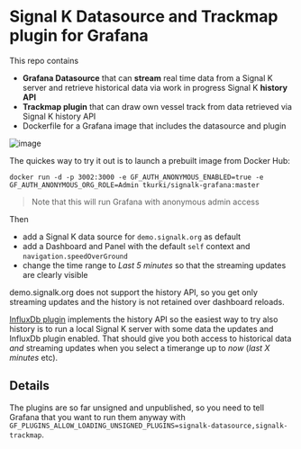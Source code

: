 # Signal K Datasource and Trackmap plugin for Grafana

This repo contains
- **Grafana Datasource** that can **stream** real time data from a Signal K server and retrieve historical data via work in progress Signal K **history API**
- **Trackmap plugin** that can draw own vessel track from data retrieved via Signal K history API
- Dockerfile for a Grafana image that includes the datasource and plugin

![image](https://user-images.githubusercontent.com/1049678/129489818-50c711a8-599b-4322-8971-7eb014f1d818.png)

The quickes way to try it out is to launch a prebuilt image from Docker Hub:

`docker run -d -p 3002:3000 -e GF_AUTH_ANONYMOUS_ENABLED=true -e GF_AUTH_ANONYMOUS_ORG_ROLE=Admin tkurki/signalk-grafana:master`

>Note that this will run Grafana with anonymous admin access

Then
- add a Signal K data source for `demo.signalk.org` as default
- add a Dashboard and Panel with the default `self` context and `navigation.speedOverGround`
- change the time range to _Last 5 minutes_ so that the streaming updates are clearly visible

demo.signalk.org does not support the history API, so you get only streaming updates and the history is not retained over dashboard reloads. 

[InfluxDb plugin](https://github.com/tkurki/signalk-to-influxdb) implements the history API so the easiest way to try also history is to run a local Signal K server with some data the updates and InfluxDb plugin enabled. That should give you both access to historical data *and* streaming updates when you select a timerange up to _now_ (_last X minutes_ etc).

## Details

The plugins are so far unsigned and unpublished, so you need to tell Grafana that you want to run them anyway with `GF_PLUGINS_ALLOW_LOADING_UNSIGNED_PLUGINS=signalk-datasource,signalk-trackmap`.
